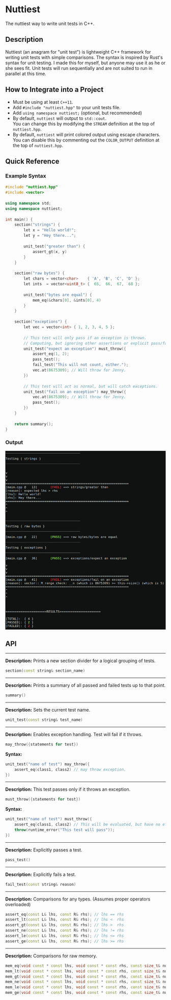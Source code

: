 # Nuttiest 

The nuttiest way to write unit tests in C++.

## Description
Nuttiest (an anagram for "unit test") is lightweight C++ framework for writing unit tests with simple comparisons. 
The syntax is inspired by Rust's syntax for unit testing. I made this for myself, but anyone may use it as he or she sees fit. Unit tests will run sequentially and are not suited to run in parallel at this time. 


## How to Integrate into a Project
- Must be using at least `C++11`.
- Add `#include "nuttiest.hpp"` to your unit tests file.  
- Add `using namespace nuttiest;`  (optional, but recommended)
- By default, `nuttiest` will output to `std::cout`.   
You can change this by modifying the `STREAM` definition at the top of `nuttiest.hpp`.  
- By default, `nuttiest` will print colored output using escape characters.
You can disable this by commenting out the `COLOR_OUTPUT` definition at the top of `nuttiest.hpp`.

## Quick Reference

### Example Syntax
```C++
#include "nuttiest.hpp"
#include <vector>

using namespace std;
using namespace nuttiest;

int main() {
    section("strings") {
        let x = "Hello world!";
        let y = "Hey there...";

        unit_test("greater than") {
            assert_gt(x, y)
        }
    }

    section("raw bytes") {
        let chars = vector<char>    { 'A', 'B', 'C', 'D' };
        let ints  = vector<uint8_t> {  65,  66,  67,  68 };

        unit_test("bytes are equal") {
            mem_eq(&chars[0], &ints[0], 4)
        }
    }

    section("exceptions") {
        let vec = vector<int> { 1, 2, 3, 4, 5 };

        // This test will only pass if an exception is thrown.
        // Computing, but ignoring other assertions or explicit pass/fails.
        unit_test("expect an exception") must_throw({
            assert_eq(1, 2);
            pass_test();
            fail_test("This will not count, either.");
            vec.at(8675309); // Will throw for Jenny.
        })

        // This test will act as normal, but will catch exceptions.
        unit_test("fail on an exception") may_throw({
            vec.at(8675309); // Will throw for Jenny.
            pass_test();
        })
    }

    return summary();
}
```

### Output

![Alt text](screenshots/example-output.png?raw=true "Output")

## API
---
**Description:** Prints a new section divider for a logical grouping of tests.  
```C++
section(const string& section_name)
```  

  
---
**Description:** Prints a summary of all passed and failed tests up to that point. 
```C++
summary()
```  
 
  
---
**Description:** Sets the current test name.
```C++
unit_test(const string& test_name)
``` 


  
---
**Description:** Enables exception handling. Test will fail if it throws.
```C++
may_throw({statements for test})
```  
**Syntax:**
```C++
unit_test("name of test") may_throw({
    assert_eq(class1, class2) // may throw exception.
})
```

  
---
**Description:** This test passes only if it throws an exception.
```C++
must_throw({statements for test})
```  
**Syntax:**
```C++
unit_test("name of test") must_throw({
    assert_eq(class1, class2) // This will be evaluated, but have no effect on the test result.
    throw(runtime_error("This test will pass"));
})
```
  
  
---
**Description:** Explicitly passes a test.
```C++
pass_test()
```  
  
  
---
**Description:** Explicitly fails a test. 
```C++
fail_test(const string& reason)
```
  
  
---
**Description:** Comparisons for any types. (Assumes proper operators overloaded)
```C++
assert_eq(const L& lhs, const R& rhs); // lhs == rhs
assert_lt(const L& lhs, const R& rhs); // lhs <  rhs
assert_gt(const L& lhs, const R& rhs); // lhs >  rhs
assert_ne(const L& lhs, const R& rhs); // lhs != rhs
assert_le(const L& lhs, const R& rhs); // lhs <= rhs
assert_ge(const L& lhs, const R& rhs); // lhs >= rhs
```
  
  
---
**Description:** Comparisons for raw memory. 
```C++
mem_eq(void const * const lhs, void const * const rhs, const size_t& num_bytes); // lhs == rhs
mem_lt(void const * const lhs, void const * const rhs, const size_t& num_bytes); // lhs <  rhs
mem_gt(void const * const lhs, void const * const rhs, const size_t& num_bytes); // lhs >  rhs
mem_ne(void const * const lhs, void const * const rhs, const size_t& num_bytes); // lhs != rhs
mem_le(void const * const lhs, void const * const rhs, const size_t& num_bytes); // lhs <= rhs
mem_ge(void const * const lhs, void const * const rhs, const size_t& num_bytes); // lhs >= rhs
```
